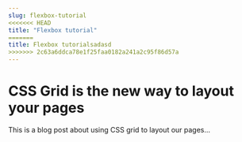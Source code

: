 ```yaml
---
slug: flexbox-tutorial
<<<<<<< HEAD
title: "Flexbox tutorial"
=======
title: Flexbox tutorialsadasd
>>>>>>> 2c63a6ddca78e1f25faa0182a241a2c95f86d57a
---
```


# CSS Grid is the new way to layout your pages

This is a blog post about using CSS grid to layout our pages...